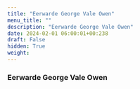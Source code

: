 ```yaml
---
title: "Eerwarde George Vale Owen"
menu_title: ""
description: "Eerwarde George Vale Owen"
date: 2024-02-01 06:00:01+00:238
draft: False
hidden: True
weight:
---
```

### Eerwarde George Vale Owen


